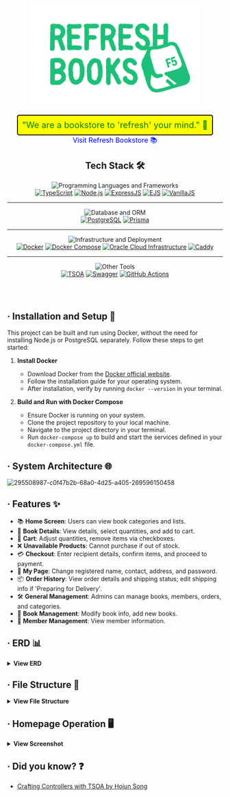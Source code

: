 <div align="center">
  <a href="https://refbook.kro.kr">
    <img src="src/views/public/images/logo_green.svg" alt="Refresh Bookstore Logo" width="400">
  </a>
  <br>
  <span style="font-size: 20px; color: green; background-color: yellow; padding: 10px; border-radius: 5px; text-decoration: none; border: 2px solid black; display: inline-block; margin-top: 20px;">
    "We are a bookstore to 'refresh' your mind." 🍃
  </span>
  <br>
  <a href="https://refbook.kro.kr" style="font-size: 16px; color: blue; text-decoration: none; margin-top: 10px;">
    Visit Refresh Bookstore 📚
  </a>
</div>

<div align="center">


## Tech Stack 🛠️

![Programming Languages and Frameworks](https://img.shields.io/badge/-Programming%20Languages%20and%20Frameworks-8A2BE2?style=for-the-badge&logo=appveyor&logoColor=white)<br>
[![TypeScript](https://img.shields.io/badge/TypeScript-3178C6?style=for-the-badge&logo=typescript&logoColor=white)](https://www.typescriptlang.org/)
[![Node.js](https://img.shields.io/badge/Node.js-339933?style=for-the-badge&logo=nodedotjs&logoColor=white)](https://nodejs.org/)
[![ExpressJS](https://img.shields.io/badge/ExpressJS-000000?style=for-the-badge&logo=express&logoColor=white)](https://expressjs.com/)
[![EJS](https://img.shields.io/badge/EJS-A91E50?style=for-the-badge&logo=ejs&logoColor=white)](https://ejs.co/)
[![VanillaJS](https://img.shields.io/badge/VanillaJS-F0DB4F?style=for-the-badge&logo=javascript&logoColor=white)](http://vanilla-js.com/)

<hr>

![Database and ORM](https://img.shields.io/badge/-Database%20and%20ORM-FF4500?style=for-the-badge&logo=redis&logoColor=white)<br>
[![PostgreSQL](https://img.shields.io/badge/PostgreSQL-336791?style=for-the-badge&logo=postgresql&logoColor=white)](https://www.postgresql.org/)
[![Prisma](https://img.shields.io/badge/Prisma-3982CE?style=for-the-badge&logo=prisma&logoColor=white)](https://www.prisma.io/)

<hr>

![Infrastructure and Deployment](https://img.shields.io/badge/-Infrastructure%20and%20Deployment-1E90FF?style=for-the-badge&logo=azure-devops&logoColor=white)<br>
[![Docker](https://img.shields.io/badge/Docker-2496ED?style=for-the-badge&logo=docker&logoColor=white)](https://www.docker.com/)
[![Docker Compose](https://img.shields.io/badge/Docker_Compose-2496ED?style=for-the-badge&logo=docker&logoColor=white)](https://docs.docker.com/compose/)
[![Oracle Cloud Infrastructure](https://img.shields.io/badge/Oracle_Cloud_Infrastructure-F80000?style=for-the-badge&logo=oracle&logoColor=white)](https://www.oracle.com/cloud/)
[![Caddy](https://img.shields.io/badge/Caddy-00ADD8?style=for-the-badge&logo=caddy&logoColor=white)](https://caddyserver.com/)

<hr>

![Other Tools](https://img.shields.io/badge/-Other%20Tools-32CD32?style=for-the-badge&logo=nuget&logoColor=white)<br>
[![TSOA](https://img.shields.io/badge/TSOA-10B981?style=for-the-badge&logo=typescript&logoColor=white)](https://tsoa-community.github.io/docs/)
[![Swagger](https://img.shields.io/badge/Swagger-85EA2D?style=for-the-badge&logo=swagger&logoColor=white)](https://swagger.io/)
[![GitHub Actions](https://img.shields.io/badge/GitHub_Actions-2088FF?style=for-the-badge&logo=githubactions&logoColor=white)](https://github.com/features/actions)

<!-- 공백 추가 -->
<br><br>

<div align="left">

<!-- Installation and Setup -->
## &middot; Installation and Setup 🔧

This project can be built and run using Docker, without the need for installing Node.js or PostgreSQL separately. Follow these steps to get started:

1. **Install Docker**
   - Download Docker from the [Docker official website](https://www.docker.com/get-started).
   - Follow the installation guide for your operating system.
   - After installation, verify by running `docker --version` in your terminal.

2. **Build and Run with Docker Compose**
   - Ensure Docker is running on your system.
   - Clone the project repository to your local machine.
   - Navigate to the project directory in your terminal.
   - Run `docker-compose up` to build and start the services defined in your `docker-compose.yml` file.

<!-- System Architecture -->
## &middot; System Architecture 🌐
![295508987-c0f47b2b-68a0-4d25-a405-269596150458](https://github.com/refresh-bookstore/refresh-bookstore/assets/51044545/f24d8aad-ca25-4740-b190-e203339737aa)


## &middot; Features ✨
- 📚 **Home Screen**: Users can view book categories and lists.
- 📖 **Book Details**: View details, select quantities, and add to cart.
- 🛒 **Cart**: Adjust quantities, remove items via checkboxes.
- ❌ **Unavailable Products**: Cannot purchase if out of stock.
- 💳 **Checkout**: Enter recipient details, confirm items, and proceed to payment.
- 👤 **My Page**: Change registered name, contact, address, and password.
- 📦 **Order History**: View order details and shipping status; edit shipping info if 'Preparing for Delivery'.
- 🛠️ **General Management**: Admins can manage books, members, orders, and categories.
- 📝 **Book Management**: Modify book info, add new books.
- 👥 **Member Management**: View member information.


<!-- ERD -->
## &middot; ERD 📊
<details>
<summary><b>View ERD</b></summary>

![image](https://github.com/refresh-bookstore/refresh-bookstore/assets/51044545/a929dafc-7152-40b9-92da-a2f9577e8671)

</details>

<!-- File Structure -->
## &middot; File Structure 📁
<details>
<summary><b>View File Structure</b></summary>

```
├── README.md
├── docker
│   └── local.dockerfile
├── docker-compose.yml
├── package-lock.json
├── package.json
├── prisma
│   ├── migrations
│   └── schema.prisma
├── src
│   ├── app.ts
│   ├── configs
│   ├── controllers
│   ├── dtos
│   ├── exceptions
│   ├── middlewares
│   ├── repositories
│   ├── routes
│   ├── services
│   ├── swagger
│   ├── utils
│   └── views
├── tsconfig.json
└── tsoa.json
```

</details>

<!-- Homepage Operation -->
## &middot; Homepage Operation 🖥️
<details>
<summary><b>View Screenshot</b></summary>

![animate-ezgif com-optimize](https://github.com/refresh-bookstore/.github/assets/51044545/1950b3f8-3196-46ed-a432-7c7a675d7515)

</details>


## &middot; Did you know? ❓

-  [Crafting Controllers with TSOA by Hojun Song](https://velog.io/@who_doctor/%EB%A6%AC%ED%8C%A9%ED%86%A0%EB%A7%81-1%EB%B6%80-TSOA%EB%A5%BC-%EC%9D%B4%EC%9A%A9%ED%95%B4%EC%84%9C-Express%EC%97%90%EC%84%9C%EB%8F%84-%EA%B9%94%EB%81%94%ED%95%98%EA%B2%8C-Controller-%EC%9E%91%EC%84%B1%ED%95%B4%EB%B3%B4%EA%B8%B0)
